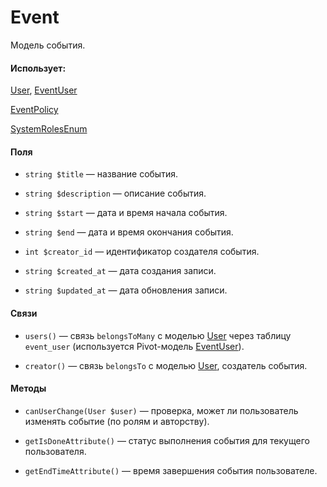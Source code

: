 # Event

Модель события.

#### Использует:

[User](/app/Models/User/User.md), [EventUser](/app/Models/Tasks/EventUser.md)

[EventPolicy](/app/Policies/EventPolicy.md)

[SystemRolesEnum](/app/Enums/Role/SystemRolesEnum.md)

#### Поля

* `string $title` — название события.

* `string $description` — описание события.

* `string $start` — дата и время начала события.

* `string $end` — дата и время окончания события.

* `int $creator_id` — идентификатор создателя события.

* `string $created_at` — дата создания записи.

* `string $updated_at` — дата обновления записи.


#### Связи

* `users()` — связь `belongsToMany` с моделью [User](/app/Models/User/User.md) через таблицу `event_user` (используется Pivot-модель [EventUser](/app/Models/Tasks/EventUser.md)).

* `creator()` — связь `belongsTo` с моделью [User](/app/Models/User/User.md), создатель события.

#### Методы

* `canUserChange(User $user)` — проверка, может ли пользователь изменять событие (по ролям и авторству).

* `getIsDoneAttribute()` — статус выполнения события для текущего пользователя.

* `getEndTimeAttribute()` — время завершения события пользователе.
